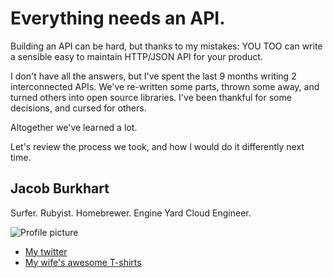 # Everything needs an API.

Building an API can be hard, but thanks to my mistakes: YOU TOO can write a sensible easy to maintain HTTP/JSON API for your product.

I don't have all the answers, but I've spent the last 9 months writing 2 interconnected APIs. We've re-written some parts, thrown some away, and turned others into open source libraries. I've been thankful for some decisions, and cursed for others.

Altogether we've learned a lot.

Let's review the process we took, and how I would do it differently next time.

## Jacob Burkhart

Surfer. Rubyist. Homebrewer. Engine Yard Cloud Engineer.

![Profile picture](https://github.com/jacobo/call-for-proposals/raw/master/everything-needs-an-api/jacob-burkhart.jpg)

- [My twitter](https://twitter.com/#!/igotimac)
- [My wife's awesome T-shirts](http://www.birdswell.com)

